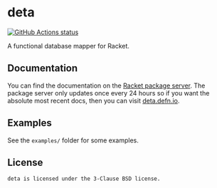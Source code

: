 # deta

<p align="left">
  <a href="https://github.com/Bogdanp/deta/actions?query=workflow%3A%22CI%22">
    <img alt="GitHub Actions status" src="https://github.com/Bogdanp/deta/workflows/CI/badge.svg">
  </a>
</p>


A functional database mapper for Racket.

## Documentation

You can find the documentation on the [Racket package server][docs].
The package server only updates once every 24 hours so if you want the
absolute most recent docs, then you can visit [deta.defn.io][docs-master].

## Examples

See the `examples/` folder for some examples.

## License

    deta is licensed under the 3-Clause BSD license.


[docs]: https://docs.racket-lang.org/deta/index.html
[docs-master]: https://deta.defn.io
